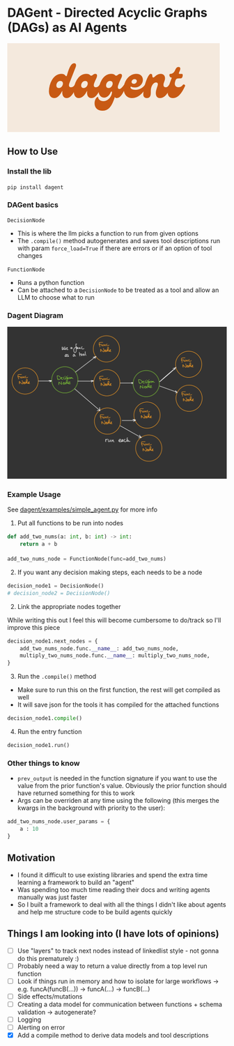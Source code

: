 # DAGent - Directed Acyclic Graphs (DAGs) as AI Agents
![Dagent Logo](DagentLogo.png)

## How to Use

### Install the lib 
`pip install dagent`

### DAGent basics 

`DecisionNode`
- This is where the llm picks a function to run from given options
- The `.compile()` method autogenerates and saves tool descriptions run with param `force_load=True` if there are errors or if an option of tool changes

`FunctionNode`
- Runs a python function
- Can be attached to a `DecisionNode` to be treated as a tool and allow an LLM to choose what to run

### Dagent Diagram
![DAGent Diagram](dagent/examples/diagram.jpeg)


### Example Usage
See [dagent/examples/simple_agent.py](dagent/examples/simple_agent.py) for more info

1. Put all functions to be run into nodes

```python
def add_two_nums(a: int, b: int) -> int:
    return a + b

add_two_nums_node = FunctionNode(func=add_two_nums)
```
2. If you want any decision making steps, each needs to be a node

```python
decision_node1 = DecisionNode()
# decision_node2 = DecisionNode()
```

2. Link the appropriate nodes together

While writing this out I feel this will become cumbersome to do/track so I'll improve this piece
```python
decision_node1.next_nodes = {
    add_two_nums_node.func.__name__: add_two_nums_node,
    multiply_two_nums_node.func.__name__: multiply_two_nums_node,
}
```

3. Run the `.compile()` method

- Make sure to run this on the first function, the rest will get compiled as well
- It will save json for the tools it has compiled for the attached functions
```python
decision_node1.compile()
```

4. Run the entry function
```python
decision_node1.run()
```


### Other things to know

- `prev_output` is needed in the function signature if you want to use the value from the prior function's value. Obviously the prior function should have returned something for this to work
- Args can be overriden at any time using the following (this merges the kwargs in the background with priority to the user):
```python
add_two_nums_node.user_params = {
    a : 10
}
```


## Motivation

- I found it difficult to use existing libraries and spend the extra time learning a framework to build an "agent"
- Was spending too much time reading their docs and writing agents manually was just faster
- So I built a framework to deal with all the things I didn't like about agents and help me structure code to be build agents quickly


## Things I am looking into (I have lots of opinions)
- [ ] Use "layers" to track next nodes instead of linkedlist style - not gonna do this prematurely :)
- [ ] Probably need a way to return a value directly from a top level run function
- [ ] Look if things run in memory and how to isolate for large workflows -> e.g. funcA(funcB(...)) -> funcA(...) -> funcB(...)
- [ ] Side effects/mutations
- [ ] Creating a data model for communication between functions + schema validation -> autogenerate? 
- [ ] Logging
- [ ] Alerting on error
- [x] Add a compile method to derive data models and tool descriptions